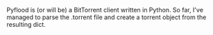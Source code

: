 Pyflood is (or will be) a BitTorrent client written in Python. So far, I've managed to parse the .torrent file and create a torrent object from the resulting dict.
